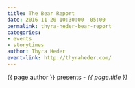 ```yaml
---
title: The Bear Report
date: 2016-11-20 10:30:00 -05:00
permalink: thyra-heder-bear-report
categories:
- events
- storytimes
author: Thyra Heder
event-link: http://thyraheder.com/
---
```


{{ page.author }} presents - *{{ page.title }}*

